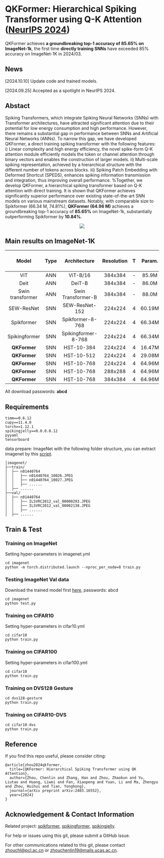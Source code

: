 # QKFormer: Hierarchical Spiking Transformer using Q-K Attention ([NeurIPS 2024](https://arxiv.org/abs/2403.16552))

QKFormer achieves **a groundbreaking top-1 accuracy of **85.65%** on ImageNet-1k**, the first time **directly training SNNs** have exceeded 85% accuracy on ImageNet-1K in 2024/03.

## News

[2024.10.10] Update code and trained models.

[2024.09.25] Accepted as a spotlight in NeurIPS 2024.



## Abstact

Spiking Transformers, which integrate Spiking Neural Networks (SNNs) with Transformer architectures, have attracted significant attention due to their potential for low energy consumption and high performance. 
However, there remains a substantial gap in performance between SNNs and Artificial Neural Networks (ANNs). To narrow this gap, we have developed QKFormer, a direct training spiking transformer with the following features: 
i) Linear complexity and high energy efficiency, the novel spike-form Q-K attention module efficiently models the token or channel attention through binary vectors and enables the construction of larger models.
ii) Multi-scale spiking representation, achieved by a hierarchical structure with the different number of tokens across blocks. 
iii) Spiking Patch Embedding with Deformed Shortcut (SPEDS), enhances spiking information transmission and integration, thus improving overall performance. 
%Together, we develop QKFormer, a hierarchical spiking transformer based on Q-K attention with direct training. 
It is shown that QKFormer achieves significantly superior performance over existing state-of-the-art SNN models on various mainstream datasets. Notably, with comparable size to Spikformer (66.34 M, 74.81%), **QKFormer (64.96 M)** achieves a groundbreaking top-1 accuracy of **85.65%** on ImageNet-1k, substantially outperforming Spikformer by **10.84%**. 

<p align="center">
<img src="https://github.com/zhouchenlin2096/QKFormer/blob/master/imgs/QKFormer.png">
</p>


## Main results on ImageNet-1K

| Model                |  Type|  Architecture  | Resolution| T        | Param.      | Top-1 Acc (%)| Download |
| :---:                |:---: |:---: | :---:     | :---:    | :---:       |:---:      |:---:      |
| ViT                  | ANN | ViT-B/16| 384x384   | -         |  85.9M     |  77.9    |   -       |
| Deit                 | ANN | DeiT-B | 384x384   | -         |  86.0M     |  83.1    |   -       |
| Swin transformer     | ANN | Swin Transformer-B | 384x384   | -        |  88.0M     |  84.5    |   -       |
| SEW-ResNet           | SNN | SEW-ResNet-152 | 224x224   | 4         |  60.19M     |  69.26    |   -       |
| Spikformer           | SNN | Spikformer-8-768 | 224x224   | 4         |  66.34M     |  74.81    |   -       |
| Spikingformer        | SNN | Spikingformer-8-768 | 224x224   | 4        |  66.34M     |  75.85    |   -       |
| **QKFormer**             | SNN | HST-10-384 | 224x224   | 4         | 16.47M     |  **78.80**      |   [link](https://pan.baidu.com/s/1mX0jQyKZ5p6ZDzvMVeY20A)   |
| **QKFormer**             | SNN | HST-10-512 | 224x224   | 4         | 29.08M     |  **82.04**      |     [link](https://pan.baidu.com/s/1luWM1L8gV3BI7REh4MgbkA)    |
| **QKFormer**             | SNN | HST-10-768 | 224x224   | 4         |  64.96M     |   **84.22**    |   [link](https://pan.baidu.com/s/1WJW1wC0Vs-lvGjYr5pGV_w)        | 
| **QKFormer**             | SNN | HST-10-768 | 288x288   | 4         |  64.96M     |   **85.25**     |   [link](https://pan.baidu.com/s/1UaqY98UqJPJbosKfY103Jg)      | 
| **QKFormer**             | SNN | HST-10-768 | 384x384   | 4         |  64.96M     |  **85.65**  |   [link](https://pan.baidu.com/s/1gRAZR9gkMr5ScHK-kwZAnw)        | 

All download passwords: **abcd**


## Requirements

```
timm==0.6.12
cupy==11.4.0
torch==1.12.1
spikingjelly==0.0.0.0.12
pyyaml
tensorboard
```

data prepare: ImageNet with the following folder structure, you can extract imagenet by this [script](https://gist.github.com/BIGBALLON/8a71d225eff18d88e469e6ea9b39cef4).

```
│imagenet/
├──train/
│  ├── n01440764
│  │   ├── n01440764_10026.JPEG
│  │   ├── n01440764_10027.JPEG
│  │   ├── ......
│  ├── ......
├──val/
│  ├── n01440764
│  │   ├── ILSVRC2012_val_00000293.JPEG
│  │   ├── ILSVRC2012_val_00002138.JPEG
│  │   ├── ......
│  ├── ......
```

## Train & Test
### Training  on ImageNet
Setting hyper-parameters in imagenet.yml

```
cd imagenet
python -m torch.distributed.launch --nproc_per_node=8 train.py
```

### Testing ImageNet Val data
Download the trained model first [here](https://pan.baidu.com/s/1LsECpFOxh30O3vHWow8OGQ), passwords: abcd
```
cd imagenet
python test.py
```

### Training  on CIFAR10
Setting hyper-parameters in cifar10.yml
```
cd cifar10
python train.py
```

### Training  on CIFAR100
Setting hyper-parameters in cifar100.yml
```
cd cifar10
python train.py
```

### Training  on DVS128 Gesture
```
cd dvs128-gesture
python train.py
```

### Training  on CIFAR10-DVS
```
cd cifar10-dvs
python train.py
```

## Reference
If you find this repo useful, please consider citing:
```
@article{zhou2024qkformer,
  title={QKFormer: Hierarchical Spiking Transformer using QK Attention},
  author={Zhou, Chenlin and Zhang, Han and Zhou, Zhaokun and Yu, Liutao and Huang, Liwei and Fan, Xiaopeng and Yuan, Li and Ma, Zhengyu and Zhou, Huihui and Tian, Yonghong},
  journal={arXiv preprint arXiv:2403.16552},
  year={2024}
}
```


## Acknowledgement & Contact Information
Related project: [spikformer](https://github.com/ZK-Zhou/spikformer), [spikingformer](https://github.com/zhouchenlin2096/Spikingformer), [spikingjelly](https://github.com/fangwei123456/spikingjelly).

For help or issues using this git, please submit a GitHub issue. 

For other communications related to this git, please contact zhouchl@pcl.ac.cn or zhouchenlin19@mails.ucas.ac.cn.
